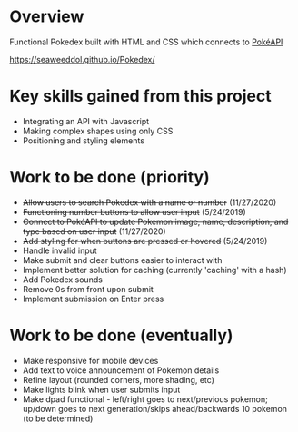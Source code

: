 # Overview
Functional Pokedex built with HTML and CSS which connects to [PokéAPI](https://pokeapi.co/)

https://seaweeddol.github.io/Pokedex/

# Key skills gained from this project
- Integrating an API with Javascript
- Making complex shapes using only CSS
- Positioning and styling elements

# Work to be done (priority)
- ~~Allow users to search Pokedex with a name or number~~ (11/27/2020)
- ~~Functioning number buttons to allow user input~~ (5/24/2019)
- ~~Connect to PokéAPI to update Pokemon image, name, description, and type based on user input~~ (11/27/2020)
- ~~Add styling for when buttons are pressed or hovered~~ (5/24/2019)
- Handle invalid input
- Make submit and clear buttons easier to interact with
- Implement better solution for caching (currently 'caching' with a hash)
- Add Pokedex sounds
- Remove 0s from front upon submit
- Implement submission on Enter press

# Work to be done (eventually)
- Make responsive for mobile devices
- Add text to voice announcement of Pokemon details
- Refine layout (rounded corners, more shading, etc)
- Make lights blink when user submits input
- Make dpad functional - left/right goes to next/previous pokemon; up/down goes to next generation/skips ahead/backwards 10 pokemon (to be determined)
